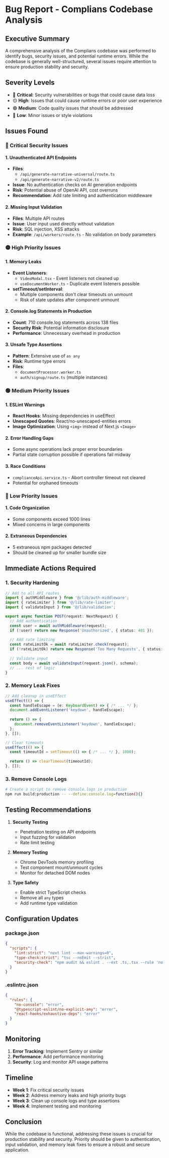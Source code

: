 # Bug Report - Complians Codebase Analysis

## Executive Summary

A comprehensive analysis of the Complians codebase was performed to identify bugs, security issues, and potential runtime errors. While the codebase is generally well-structured, several issues require attention to ensure production stability and security.

## Severity Levels
- 🔴 **Critical**: Security vulnerabilities or bugs that could cause data loss
- 🟡 **High**: Issues that could cause runtime errors or poor user experience  
- 🟢 **Medium**: Code quality issues that should be addressed
- 🔵 **Low**: Minor issues or style violations

## Issues Found

### 🔴 Critical Security Issues

#### 1. **Unauthenticated API Endpoints**
- **Files**: 
  - `/api/generate-narrative-universal/route.ts`
  - `/api/generate-narrative-v2/route.ts`
- **Issue**: No authentication checks on AI generation endpoints
- **Risk**: Potential abuse of OpenAI API, cost overruns
- **Recommendation**: Add rate limiting and authentication middleware

#### 2. **Missing Input Validation**
- **Files**: Multiple API routes
- **Issue**: User input used directly without validation
- **Risk**: SQL injection, XSS attacks
- **Example**: `/api/workers/route.ts` - No validation on body parameters

### 🟡 High Priority Issues

#### 1. **Memory Leaks**
- **Event Listeners**: 
  - `VideoModal.tsx` - Event listeners not cleaned up
  - `useDocumentWorker.ts` - Duplicate event listeners possible
- **setTimeout/setInterval**:
  - Multiple components don't clear timeouts on unmount
  - Risk of state updates after component unmount

#### 2. **Console.log Statements in Production**
- **Count**: 710 console.log statements across 138 files
- **Security Risk**: Potential information disclosure
- **Performance**: Unnecessary overhead in production

#### 3. **Unsafe Type Assertions**
- **Pattern**: Extensive use of `as any`
- **Risk**: Runtime type errors
- **Files**: 
  - `documentProcessor.worker.ts`
  - `auth/signup/route.ts` (multiple instances)

### 🟢 Medium Priority Issues

#### 1. **ESLint Warnings**
- **React Hooks**: Missing dependencies in useEffect
- **Unescaped Quotes**: React/no-unescaped-entities errors
- **Image Optimization**: Using `<img>` instead of Next.js `<Image>`

#### 2. **Error Handling Gaps**
- Some async operations lack proper error boundaries
- Partial state corruption possible if operations fail midway

#### 3. **Race Conditions**
- `complianceApi.service.ts` - Abort controller timeout not cleared
- Potential for orphaned timeouts

### 🔵 Low Priority Issues

#### 1. **Code Organization**
- Some components exceed 1000 lines
- Mixed concerns in large components

#### 2. **Extraneous Dependencies**
- 5 extraneous npm packages detected
- Should be cleaned up for smaller bundle size

## Immediate Actions Required

### 1. Security Hardening
```typescript
// Add to all API routes
import { authMiddleware } from '@/lib/auth-middleware';
import { rateLimiter } from '@/lib/rate-limiter';
import { validateInput } from '@/lib/validation';

export async function POST(request: NextRequest) {
  // Add authentication
  const user = await authMiddleware(request);
  if (!user) return new Response('Unauthorized', { status: 401 });
  
  // Add rate limiting
  const rateLimitOk = await rateLimiter.check(request);
  if (!rateLimitOk) return new Response('Too Many Requests', { status: 429 });
  
  // Validate input
  const body = await validateInput(request.json(), schema);
  // ... rest of logic
}
```

### 2. Memory Leak Fixes
```typescript
// Add cleanup in useEffect
useEffect(() => {
  const handleEscape = (e: KeyboardEvent) => { /* ... */ };
  document.addEventListener('keydown', handleEscape);
  
  return () => {
    document.removeEventListener('keydown', handleEscape);
  };
}, []);

// Clear timeouts
useEffect(() => {
  const timeoutId = setTimeout(() => { /* ... */ }, 1000);
  
  return () => clearTimeout(timeoutId);
}, []);
```

### 3. Remove Console Logs
```bash
# Create a script to remove console.logs in production
npm run build:production -- --define:console.log=function(){}
```

## Testing Recommendations

1. **Security Testing**
   - Penetration testing on API endpoints
   - Input fuzzing for validation
   - Rate limit testing

2. **Memory Testing**
   - Chrome DevTools memory profiling
   - Test component mount/unmount cycles
   - Monitor for detached DOM nodes

3. **Type Safety**
   - Enable strict TypeScript checks
   - Remove all `any` types
   - Add runtime type validation

## Configuration Updates

### package.json
```json
{
  "scripts": {
    "lint:strict": "next lint --max-warnings=0",
    "type-check:strict": "tsc --noEmit --strict",
    "security-check": "npm audit && eslint . --ext .ts,.tsx --rule 'no-console: error'"
  }
}
```

### .eslintrc.json
```json
{
  "rules": {
    "no-console": "error",
    "@typescript-eslint/no-explicit-any": "error",
    "react-hooks/exhaustive-deps": "error"
  }
}
```

## Monitoring

1. **Error Tracking**: Implement Sentry or similar
2. **Performance**: Add performance monitoring
3. **Security**: Log and monitor API usage patterns

## Timeline

- **Week 1**: Fix critical security issues
- **Week 2**: Address memory leaks and high priority bugs
- **Week 3**: Clean up console logs and type assertions
- **Week 4**: Implement testing and monitoring

## Conclusion

While the codebase is functional, addressing these issues is crucial for production stability and security. Priority should be given to authentication, input validation, and memory leak fixes to ensure a robust and secure application.